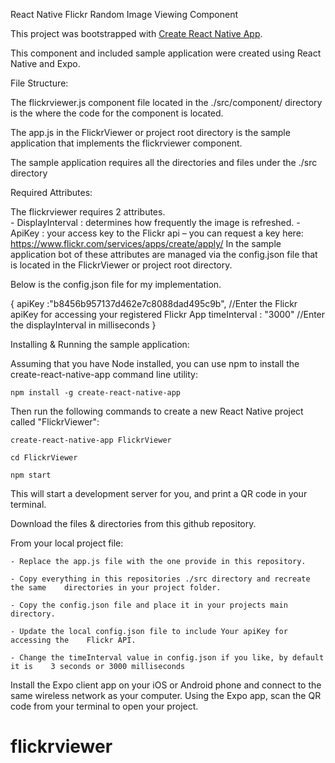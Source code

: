 React Native Flickr Random Image Viewing Component


















































This project was bootstrapped with [Create React Native App](https://github.com/react-community/create-react-native-app).

This component and included sample application were created using React Native and Expo.

File Structure:

The flickrviewer.js component file located in the ./src/component/ directory is the where the code for the component is located.

The app.js in the FlickrViewer or project root directory is the sample application that implements the flickrviewer component.

The sample application requires all the directories and files under the ./src directory

Required Attributes:

The flickrviewer requires 2 attributes.  
	- DisplayInterval : determines how frequently the image is refreshed.
	- ApiKey : your access key to the Flickr api – you can request a key here: https://www.flickr.com/services/apps/create/apply/
In the sample application bot of these attributes are managed via the config.json file that is located in the FlickrViewer or project root directory.

Below is the config.json file for my implementation.

{
  apiKey :"b8456b957137d462e7c8088dad495c9b", //Enter the Flickr apiKey for accessing your registered Flickr App
  timeInterval : "3000" //Enter the displayInterval in milliseconds
}


Installing & Running the sample application:

Assuming that you have Node installed, you can use npm to install the create-react-native-app command line utility:

	npm install -g create-react-native-app

Then run the following commands to create a new React Native project called "FlickrViewer":

	create-react-native-app FlickrViewer

	cd FlickrViewer

	npm start

This will start a development server for you, and print a QR code in your terminal.

Download the files & directories from this github repository.

From your local project file:

	- Replace the app.js file with the one provide in this repository.

	- Copy everything in this repositories ./src directory and recreate the same 	directories in your project folder.

	- Copy the config.json file and place it in your projects main directory.

	- Update the local config.json file to include Your apiKey for accessing the 	Flickr API.

	- Change the timeInterval value in config.json if you like, by default it is 	3 seconds or 3000 milliseconds


Install the Expo client app on your iOS or Android phone and connect to the same wireless network as your computer. Using the Expo app, scan the QR code from your terminal to open your project.



	 

# flickrviewer
